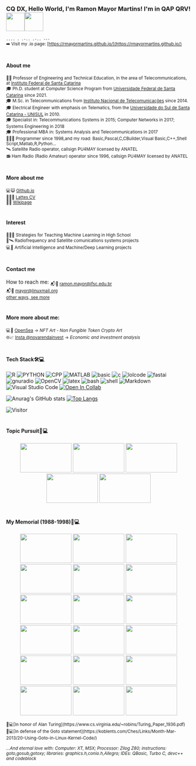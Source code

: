 ### CQ DX, Hello World, I'm Ramon Mayor Martins! I'm in QAP QRV! <img width="50" height="50" src="https://i.redd.it/nc4224rsomp71.gif"><img width="51" height="51" src="https://upload.wikimedia.org/wikipedia/commons/f/f2/Game_of_life_animated_glider.gif">

<sub>```.... . .-.. .-.. ---```</sub><br>
<sub>➡️ Visit my .io page: [https://rmayormartins.github.io/](https://rmayormartins.github.io/)</sub><br>
#
#### About me
<sub>👨‍🏫 Professor of Engineering and Technical Education, in the area of Telecommunications, at [Instituto Federal de Santa Catarina](www.ifsc.edu.br)</sub><br>
<sub>🎓 Ph.D. student at Computer Science Program from [Universidade Federal de Santa Catarina](www.ufsc.br) since 2021.</sub></sub><br>
<sub>🎓 M.Sc. in Telecommunications from [Instituto Nacional de Telecomunicações](www.inatel.br) since 2014.</sub><br>
<sub>🎓 Electrical Engineer with emphasis on Telematics, from the [Universidade do Sul de Santa Catarina - UNISUL](www.unisul.br) in 2010.</sub><br>
<sub>🎓 Specialist in: Telecommunications Systems in 2015; Computer Networks in 2017; Systems Engineering in 2018</sub><br>
<sub>🎓 Professional MBA in: Systems Analysis and Telecommunications in 2017</sub><br>
<sub>👨🏻‍💻 Programmer since 1998,and my road: Basic,Pascal,C,CBuilder,Visual Basic,C++,Shell Script,Matlab,R,Python...</sub><br>
<sub>🛰️ Satellite Radio operator, callsign PU4MAY licensed by ANATEL</sub><br>
<sub>📻 Ham Radio (Radio Amateur) operator since 1996, callsign PU4MAY licensed by ANATEL</sub>
#
#### More about me
<sub>💻😺 [Github.io](https://rmayormartins.github.io/)</sub><br>
<sub>📃👨‍🎓 [Lattes CV](http://lattes.cnpq.br/6289204315531991)</sub><br>
<sub>📑🏫 [Wikipage](https://wiki.sj.ifsc.edu.br/index.php/Ramon_Mayor_Martins)</sub>
#
#### Interest
<sub>👨‍🏫🤖 Strategies for Teaching Machine Learning in High School</sub><br>
<sub>📡🛰️ Radiofrequency and Satellite comunications systems projects</sub><br>
<sub>💻🤖 Artificial Intelligence and Machine/Deep Learning projects</sub>
#
#### Contact me
How to reach me:
<sub>📬🏫 ramon.mayor@ifsc.edu.br</sub><br>
<sub>📬🐧 mayor@linuxmail.org</sub><br>
<sub>[other ways, see more](https://rmayormartins.github.io/contact.html)</sub><br>
#
#### More more about me:
<sub>💻🎨 [OpenSea](https://opensea.io/collection/rmayormartins) -> _NFT Art - Non Fungible Token Crypto Art_</sub><br>
<sub>🌐📈 [Insta @novarendainvest](https://www.instagram.com/novarendainvest/) -> _Economic and investment analysis_</sub><br>
#
#### Tech Stack🛠💻

![R](https://img.shields.io/badge/-R-333333?style=flat&logo=r)
![PYTHON](https://img.shields.io/badge/-Python-333333?style=flat&logo=python)
![CPP](https://img.shields.io/badge/C++-Solutions-blue.svg?style=flat&logo=c++)
![MATLAB](https://www.mathworks.com/matlabcentral/images/matlab-file-exchange.svg)
![basic](https://img.shields.io/badge/Basic-MSX-blue)
![c](https://img.shields.io/badge/C-ANSI-blue)
![lolcode](https://img.shields.io/badge/LOLCODE-Esoteric%20Prog.%20Lang.-blue)
![fastai](https://img.shields.io/badge/Fast.ai-deep%20learning%20library-blue)
![gnuradio](https://img.shields.io/badge/GNU%20Radio-SDR%20Systems-blue)
![OpenCV](https://img.shields.io/badge/-OpenCV-333333?style=flat&logo=OpenCV)
![latex](https://img.shields.io/badge/Made%20with-LaTeX-1f425f.svg)
![bash](https://img.shields.io/badge/Made%20with-Bash-1f425f.svg)
![shell](https://img.shields.io/badge/Shell%20Script-using-blue)
![Markdown](https://img.shields.io/badge/-Markdown-333333?style=flat&logo=markdown)
![Visual Studio Code](https://img.shields.io/badge/-Visual%20Studio%20Code-333333?style=flat&logo=visual-studio-code&logoColor=007ACC)
[![Open In Collab](https://colab.research.google.com/assets/colab-badge.svg)](https://colab.research.google.com/github/Naereen/badges)


![Anurag's GitHub stats](https://github-readme-stats.vercel.app/api?username=rmayormartins&show_icons=true&theme=syjnthwave)
[![Top Langs](https://github-readme-stats.vercel.app/api/top-langs/?username=rmayormartins&layout=compact)](https://github.com/anuraghazra/github-readme-stats)

![Visitor](https://visitor-badge.laobi.icu/badge?page_id=username.rmayormartins)
#
#### Topic Pursuit🎯💻
<p align="center">
  <img width="140" height="80" src="https://upload.wikimedia.org/wikipedia/commons/4/4f/Animated_Hwss.gif">
  <img width="140" height="80" src="https://thumbs.gfycat.com/AffectionateMemorableGreyhounddog-size_restricted.gif">
 <img width="140" height="80" src="https://qph.fs.quoracdn.net/main-qimg-c05ec72225e19614f0cc10385d27525c">
  <img width="140" height="80" src="https://thumbs.gfycat.com/DisastrousGaseousAnole-max-1mb.gif">
   <img width="140" height="80" src="https://miro.medium.com/max/840/1*tQ9PotwEr93jwFte56U8aA.gif">
</p>

#
#### My Memorial (1988-1998)🗿💻
<p align="center">
  <img width="140" height="80" src="https://www.msx.org/sites/default/files/news/2014/08/batman.png">
  <img width="140" height="80" src="https://user-images.githubusercontent.com/13935213/139339938-19f6d05b-2d75-41b4-ab8c-f984f442e4fd.png">
  <img width="140" height="80" src="https://user-images.githubusercontent.com/13935213/139340075-d18e1c3e-556f-400a-ab61-dad7a92460b9.png">
  <img width="140" height="80" src="https://j.gifs.com/vQOpJ3.gif">
 <img width="140" height="80" src="https://user-images.githubusercontent.com/13935213/145850530-5f758af9-a870-4bcf-ac47-53c450eb3876.png">
  <img width="140" height="80" src="https://i.ytimg.com/vi/fKU-NMrK4qw/hqdefault.jpg">
  <img width="140" height="80" src="https://upload.wikimedia.org/wikipedia/commons/7/71/Msxbasic.png">
  <img width="140" height="80" src="https://winworldpc.com/res/img/screenshots/2x-adf890821833e9f6e089b94ddd35b36b-Turbo%20C%202.0%20-%20Splash.png">
  <img width="140" height="80" src="https://i.pinimg.com/originals/35/ad/3e/35ad3e02c2a21a6164f6e9fa525e9bc0.gif">
  <img width="140" height="80" src="https://thumbs.gfycat.com/FrankFavoriteAfricanmolesnake-max-1mb.gif">
  <img width="140" height="80" src="https://user-images.githubusercontent.com/13935213/139536119-e2450078-5f14-4377-813a-07975e44c30e.png">
  <img width="140" height="80" src="https://thumbs.gfycat.com/RequiredShamefulCopperhead-size_restricted.gif">
   <img width="140" height="80" src="https://www.myabandonware.com/media/screenshots/n/nigel-mansells-world-championship-racing-1m5/nigel-mansells-world-championship-racing_4.png">
  <img width="140" height="80" src="https://s2.glbimg.com/0A4q4bt82qmQSbfbTKQiooZ263g=/0x0:1258x720/984x0/smart/filters:strip_icc()/i.s3.glbimg.com/v1/AUTH_59edd422c0c84a879bd37670ae4f538a/internal_photos/bs/2019/n/B/EPqiaiRyO4sdPjQPyCOg/allejo-international-superstar-soccer.jpg">
  <img width="140" height="80" src="https://thumbs.gfycat.com/LateQuaintCassowary-max-1mb.gif">
  <img width="140" height="80" src="https://user-images.githubusercontent.com/13935213/145812197-4d42e96b-f0e2-41cc-81f6-fb3c5ea32359.png">
  <img width="140" height="80" src="https://user-images.githubusercontent.com/13935213/145812328-efa4624b-3b8b-46cc-9d05-dcf57dfcc6f3.png">
  <img width="140" height="80" src="https://user-images.githubusercontent.com/13935213/146217554-7173f7c6-cac8-4837-bb49-cf81dfcce54b.png">
</p>
<sub>📃💻[In honor of Alan Turing](https://www.cs.virginia.edu/~robins/Turing_Paper_1936.pdf)</sub><br>
<sub>📢💻[In defense of the Goto statement](https://koblents.com/Ches/Links/Month-Mar-2013/20-Using-Goto-in-Linux-Kernel-Code/)</sub><br>


<sub>_...And eternal love with: Computer: XT, MSX; Processor: Zilog Z80; instructions: goto,gosub,gotoxy; libraries: graphics.h,conio.h,Allegro; IDEs: QBasic, Turbo C, devc++ and codeblock_</sub><br>
